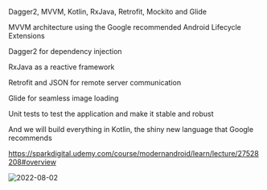 Dagger2, MVVM, Kotlin, RxJava, Retrofit, Mockito and Glide

MVVM architecture using the Google recommended Android Lifecycle Extensions

Dagger2 for dependency injection

RxJava as a reactive framework

Retrofit and JSON for remote server communication

Glide for seamless image loading

Unit tests to test the application and make it stable and robust

And we will build everything in Kotlin, the shiny new language that Google recommends

https://sparkdigital.udemy.com/course/modernandroid/learn/lecture/27528208#overview


![2022-08-02](https://user-images.githubusercontent.com/98188753/182431564-1d2e21ef-410f-40ed-b456-9e7a30822f65.png)

